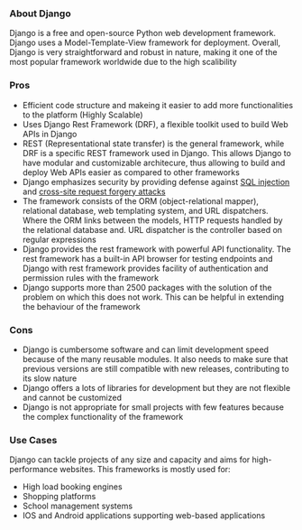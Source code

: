 ### About Django

Django is a free and open-source Python web development framework. Django uses a Model-Template-View framework for deployment. Overall, Django is very straightforward and robust in nature, making it one of the most popular framework worldwide due to the high scalibility

### Pros

- Efficient code structure and makeing it easier to add more functionalities to the platform (Highly Scalable)
- Uses Django Rest Framework (DRF), a flexible toolkit used to build Web APIs in Django
- REST (Representational state transfer) is the general framework, while DRF is a specific REST framework used in Django. This allows Django to have modular and customizable architecure, thus allowing to build and deploy Web APIs easier as compared to other frameworks
- Django emphasizes security by providing defense against [SQL injection](https://en.wikipedia.org/wiki/SQL_injection) and [cross-site request forgery attacks](https://en.wikipedia.org/wiki/Cross-site_request_forgery)
- The framework consists of the ORM (object-relational mapper), relational database, web templating system, and URL dispatchers. Where the ORM links between the models, HTTP requests handled by the relational database and. URL dispatcher is the controller based on regular expressions
- Django provides the rest framework with powerful API functionality. The rest framework has a built-in API browser for testing endpoints and Django with rest framework provides facility of authentication and permission rules with the framework
- Django supports more than 2500 packages with the solution of the problem on which this does not work. This can be helpful in extending the behaviour of the framework

### Cons

- Django is cumbersome software and can limit development speed because of the many reusable modules. It also needs to make sure that previous versions are still compatible with new releases, contributing to its slow nature
- Django offers a lots of libraries for development but they are not flexible and cannot be customized
- Django is not appropriate for small projects with few features because the complex functionality of the framework

### Use Cases

Django can tackle projects of any size and capacity and aims for high-performance websites. This frameworks is mostly used for:
- High load booking engines
- Shopping platforms
- School management systems
- IOS and Android applications supporting web-based applications
